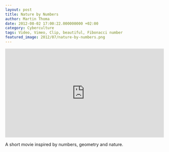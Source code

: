 ```yaml
---
layout: post
title: Nature by Numbers
author: Martin Thoma
date: 2012-08-02 17:00:22.000000000 +02:00
category: Cyberculture
tags: Video, Vimeo, Clip, beautiful, Fibonacci number
featured_image: 2012/07/nature-by-numbers.png
---
```

<iframe src="http://player.vimeo.com/video/9953368" width="512" height="288" frameborder="0" webkitAllowFullScreen mozallowfullscreen allowFullScreen></iframe>

A short movie inspired by numbers, geometry and nature.
